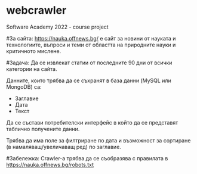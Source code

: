# webcrawler
Software Academy 2022 - course project

#За сайта:
https://nauka.offnews.bg/ е сайт за новини от науката и технологиите, въпроси и теми от областта на природните науки и критичното мислене. 

#Задача:
Да се извлекат статии от последните 90 дни от всички категории на сайта.

Данните, които трябва да се съхранят в база данни (MySQL или MongoDB) са:
- Заглавие
- Дата
- Текст

Да се състави потребителски интерфейс в който да се представят таблично получените данни.

Трябва да има поле за филтриране по дата и възможност за сортиране (в намаляващ/увеличаващ ред) по заглавие.

#Забележка:
Crawler-а трябва да се съобразява с правилата в https://nauka.offnews.bg/robots.txt 
